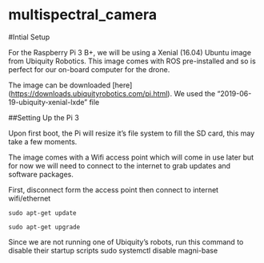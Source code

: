 # multispectral_camera

#Intial Setup

For the Raspberry Pi 3 B+, we will be using a Xenial (16.04) Ubuntu image from Ubiquity Robotics. This image comes with ROS pre-installed and so is perfect for our on-board computer for the drone. 

The image can be downloaded [here] (https://downloads.ubiquityrobotics.com/pi.html).
We used the “2019-06-19-ubiquity-xenial-lxde” file

##Setting Up the Pi 3

Upon first boot, the Pi will resize it’s file system to fill the SD card, this may take a few moments.

The image comes with a Wifi access point which will come in use later but for now we will need to connect to the internet to grab updates and software packages. 

First, disconnect form the access point then connect to internet wifi/ethernet

    sudo apt-get update

    sudo apt-get upgrade

Since we are not running one of Ubiquity’s robots, run this command  to disable their startup scripts
    sudo systemctl disable magni-base


